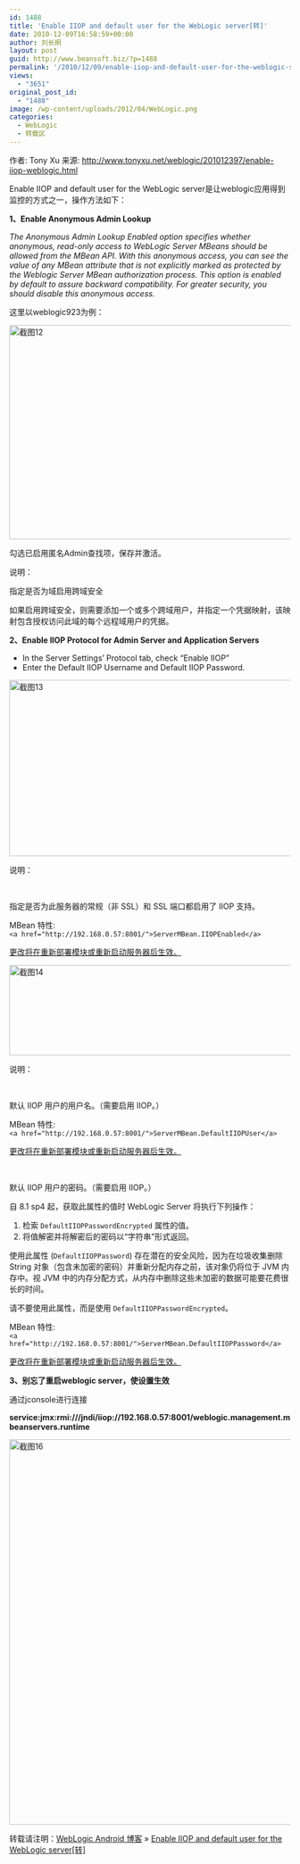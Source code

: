```yaml
---
id: 1488
title: 'Enable IIOP and default user for the WebLogic server[转]'
date: 2010-12-09T16:58:59+00:00
author: 刘长炯
layout: post
guid: http://www.beansoft.biz/?p=1488
permalink: '/2010/12/09/enable-iiop-and-default-user-for-the-weblogic-server%e8%bd%ac/'
views:
  - "3651"
original_post_id:
  - "1488"
image: /wp-content/uploads/2012/04/WebLogic.png
categories:
  - WebLogic
  - 转载区
---
```

作者: Tony Xu 来源: <http://www.tonyxu.net/weblogic/201012397/enable-iiop-weblogic.html> 

Enable IIOP and default user for the WebLogic server是让weblogic应用得到监控的方式之一，操作方法如下：

**1、Enable Anonymous Admin Lookup**

_The Anonymous Admin Lookup Enabled option specifies whether anonymous, read-only access to WebLogic Server MBeans should be allowed from the MBean API. With this anonymous access, you can see the value of any MBean attribute that is not explicitly marked as protected by the Weblogic Server MBean authorization process. This option is enabled by default to assure backward compatibility. For greater security, you should disable this anonymous access._

这里以weblogic923为例：

[<img title="截图12" height="384" alt="截图12" src="http://www.tonyxu.net/wp-content/uploads/2010/12/12_thumb.png" width="839" border="0" />](http://www.tonyxu.net/wp-content/uploads/2010/12/12.png)

勾选已启用匿名Admin查找项，保存并激活。

说明：

<a name="security.domain.domainconfiggeneral.securityconfiguration.crossdomainsecurityenabled.label"></a>

指定是否为域启用跨域安全

如果启用跨域安全，则需要添加一个或多个跨域用户，并指定一个凭据映射，该映射包含授权访问此域的每个远程域用户的凭据。

**2、Enable IIOP Protocol for Admin Server and Application Servers**

  * In the Server Settings’ Protocol tab, check “Enable IIOP”
  * Enter the Default IIOP Username and Default IIOP Password.

[<img title="截图13" height="316" alt="截图13" src="http://www.tonyxu.net/wp-content/uploads/2010/12/13_thumb.png" width="948" border="0" />](http://www.tonyxu.net/wp-content/uploads/2010/12/13.png)

说明：

<a name="core.server.serverprotocolsiiop.iiopenabled.label"></a>   
<a name="getIIOPEnabled"></a><a name="IIOPEnabled"></a>

指定是否为此服务器的常规（非 SSL）和 SSL 端口都启用了 IIOP 支持。

MBean 特性:   
`<a href="http://192.168.0.57:8001/">ServerMBean.IIOPEnabled</a>`

[更改将在重新部署模块或重新启动服务器后生效。](http://192.168.0.57:8001/console-help/doc/zh-cn/com/bea/wlserver/core/restart.html)

[<img title="截图14" height="162" alt="截图14" src="http://www.tonyxu.net/wp-content/uploads/2010/12/14_thumb.png" width="835" border="0" />](http://www.tonyxu.net/wp-content/uploads/2010/12/14.png)

说明：

<a name="core.server.serverprotocolsiiop.defaultiiopuser.label"></a>   
<a name="getDefaultIIOPUser"></a><a name="DefaultIIOPUser"></a>

默认 IIOP 用户的用户名。（需要启用 IIOP。）

MBean 特性:   
`<a href="http://192.168.0.57:8001/">ServerMBean.DefaultIIOPUser</a>`

[更改将在重新部署模块或重新启动服务器后生效。](http://192.168.0.57:8001/console-help/doc/zh-cn/com/bea/wlserver/core/restart.html)

<a name="core.server.serverprotocolsiiop.defaultiioppassword.label"></a>   
<a name="getDefaultIIOPPassword"></a><a name="DefaultIIOPPassword"></a>

默认 IIOP 用户的密码。（需要启用 IIOP。）

自 8.1 sp4 起，获取此属性的值时 WebLogic Server 将执行下列操作：

  1. 检索 `DefaultIIOPPasswordEncrypted` 属性的值。
  2. 将值解密并将解密后的密码以“字符串”形式返回。

使用此属性 (`DefaultIIOPPassword`) 存在潜在的安全风险，因为在垃圾收集删除 String 对象（包含未加密的密码）并重新分配内存之前，该对象仍将位于 JVM 内存中。视 JVM 中的内存分配方式，从内存中删除这些未加密的数据可能要花费很长的时间。

请不要使用此属性，而是使用 `DefaultIIOPPasswordEncrypted`。

MBean 特性:   
`<a href="http://192.168.0.57:8001/">ServerMBean.DefaultIIOPPassword</a>`

[更改将在重新部署模块或重新启动服务器后生效。](http://192.168.0.57:8001/console-help/doc/zh-cn/com/bea/wlserver/core/restart.html)

**3、别忘了重启weblogic server，使设置生效**

通过jconsole进行连接

**service:jmx:rmi:///jndi/iiop://192.168.0.57:8001/weblogic.management.mbeanservers.runtime**

[<img title="截图16" height="691" alt="截图16" src="http://www.tonyxu.net/wp-content/uploads/2010/12/16_thumb.png" width="885" border="0" />](http://www.tonyxu.net/wp-content/uploads/2010/12/16.png)

转载请注明：[WebLogic Android 博客](http://www.beansoft.biz) &raquo; [Enable IIOP and default user for the WebLogic server[转]](http://www.beansoft.biz/2010/12/09/enable-iiop-and-default-user-for-the-weblogic-server%e8%bd%ac/)